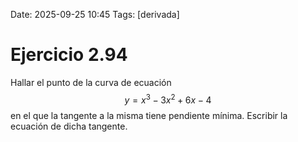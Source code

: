 Date: 2025-09-25 10:45
Tags: [derivada]

# Ejercicio 2.94

 
Hallar el punto de la curva de ecuación
$$
y = x^3 - 3 x^2 + 6 x - 4
$$
en el que la tangente a la misma tiene pendiente mínima. Escribir la ecuación de dicha tangente.

